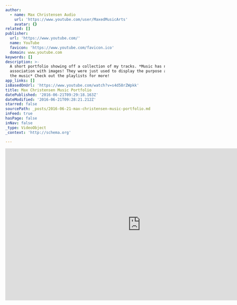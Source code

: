 ```yaml
---
author:
  - name: Max Christensen Audio
    url: 'https://www.youtube.com/user/MaxedMusicArts'
    avatar: {}
related: []
publisher:
  url: 'https://www.youtube.com/'
  name: YouTube
  favicon: 'https://www.youtube.com/favicon.ico'
  domain: www.youtube.com
keywords: []
description: >-
  A short portfolio showing off a collection of my tracks. *Music has no
  association with images! They were just used to display the purpose and use of
  the music* Check out the playlists for more!
app_links: []
isBasedOnUrl: 'https://www.youtube.com/watch?v=s4d58rZWpkk'
title: Max Christensen Music Portfolio
datePublished: '2016-06-21T09:29:18.163Z'
dateModified: '2016-06-21T09:28:21.212Z'
starred: false
sourcePath: _posts/2016-06-21-max-christensen-music-portfolio.md
inFeed: true
hasPage: false
inNav: false
_type: VideoObject
_context: 'http://schema.org'

---
```

<iframe src="https://cdn.embedly.com/widgets/media.html?src=https%3A%2F%2Fwww.youtube.com%2Fembed%2Fs4d58rZWpkk%3Ffeature%3Doembed&amp;url=http%3A%2F%2Fwww.youtube.com%2Fwatch%3Fv%3Ds4d58rZWpkk&amp;image=https%3A%2F%2Fi.ytimg.com%2Fvi%2Fs4d58rZWpkk%2Fhqdefault.jpg&amp;key=b7d04c9b404c499eba89ee7072e1c4f7&amp;type=text%2Fhtml&amp;schema=youtube" width="854" height="480" scrolling="no" frameborder="0" allowfullscreen="" style=""></iframe>